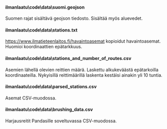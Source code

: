 #### ilmanlaatu\code\data\suomi.geojson

Suomen rajat sisältävä geojson tiedosto. Sisältää myös aluevedet.

#### ilmanlaatu\code\data\stations.txt

https://www.ilmatieteenlaitos.fi/havaintoasemat kopioidut havaintoasemat. Huomioi koordinaattien epätarkkuus.

#### ilmanlaatu\code\data\stations_and_number_of_routes.csv

Asemien lähellä olevien reittien määrä. Laskettu alkukeväästä epätarkoilla koordinaateilla. Nykyisillä reittimäärillä laskenta kestäisi ainakin yli 10 tuntia.

#### ilmanlaatu\code\data\parsed_stations.csv

Asemat CSV-muodossa.

#### ilmanlaatu\code\data\brushing_data.csv

Harjausreitit Pandasille soveltuvassa CSV-muodossa.
